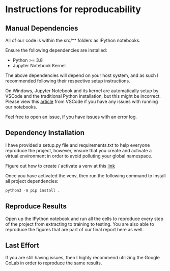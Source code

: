 # Instructions for reproducability

## Manual Dependencies

All of our code is within the src/** folders as IPython notebooks.

Ensure the following dependencies are installed:

- Python >= 3.8
- Jupyter Notebook Kernel

The above dependencies will depend on your host system, and as such
I recommended following their respective setup instructions.

On Windows, Jupyter Notebook and its kernel are automatically setup
by VSCode and the traditional Python installation, but this might be incorrect.
Please view this [article](https://code.visualstudio.com/docs/datascience/jupyter-notebooks) from VSCode if you have any issues with running our notebooks.

Feel free to open an issue, if you have issues with an error log.

## Dependency Installation

I have provided a setup.py file and requirements.txt to help everyone
reproduce the project, however, ensure that you create and activate a virtual
environment in order to avoid polluting your global namespace.

Figure out how to create / activate a venv at this [link](https://packaging.python.org/en/latest/guides/installing-using-pip-and-virtual-environments/#create-a-new-virtual-environment)

Once you have activated the venv, then run the following command to install all project dependencies:

```py
python3 -m pip install .
```

## Reproduce Results

Open up the IPython notebook and run all the cells to reproduce every step of the project from extracting to training to testing. You are also able to reproduce the figures that are part of our final report here as well.

## Last Effort

If you are still having issues, then I highly recommend utilizing the Google CoLab in order to reproduce the same results.